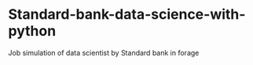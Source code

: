 # Standard-bank-data-science-with-python
Job simulation of data scientist by Standard bank in forage
